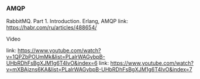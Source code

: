 ### AMQP

RabbitMQ. Part 1. Introduction. Erlang, AMQP
link: https://habr.com/ru/articles/488654/


Video

link: https://www.youtube.com/watch?v=1QPZbPOUmMk&list=PLalrWAGybpB-UHbRDhFsBgXJM1g6T4IvO&index=6
link: https://www.youtube.com/watch?v=mXBAjzns6KA&list=PLalrWAGybpB-UHbRDhFsBgXJM1g6T4IvO&index=7